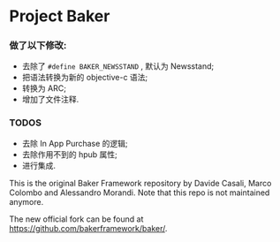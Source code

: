 Project Baker
=============

### 做了以下修改: 
* 去除了 `#define BAKER_NEWSSTAND` , 默认为 Newsstand;
* 把语法转换为新的 objective-c 语法;
* 转换为 ARC;
* 增加了文件注释. 

### TODOS

* 去除 In App Purchase 的逻辑;
* 去除作用不到的 hpub 属性;
* 进行集成. 


This is the original Baker Framework repository by Davide Casali, Marco Colombo and Alessandro Morandi. Note that this repo is not maintained anymore.

The new official fork can be found at https://github.com/bakerframework/baker/.
